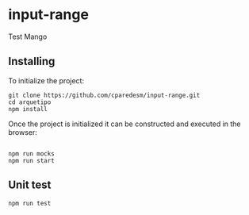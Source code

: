 # input-range

Test Mango

## Installing

To initialize the project:

```
git clone https://github.com/cparedesm/input-range.git
cd arquetipo
npm install

```

Once the project is initialized it can be constructed and executed in the browser:

```

npm run mocks
npm run start

```

## Unit test

```bash
npm run test

```
